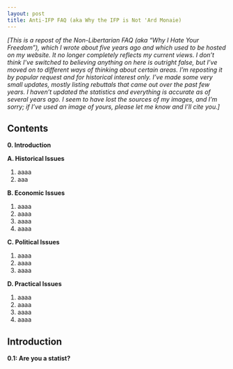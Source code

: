 ```yaml
---
layout: post
title: Anti-IFP FAQ (aka Why the IFP is Not 'Ard Monaie)
---
```



*[This is a repost of the Non-Libertarian FAQ (aka “Why I Hate Your Freedom”), which I wrote about five years ago and which used to be hosted on my website. It no longer completely reflects my current views. I don’t think I’ve switched to believing anything on here is outright false, but I’ve moved on to different ways of thinking about certain areas. I’m reposting it by popular request and for historical interest only. I’ve made some very small updates, mostly listing rebuttals that came out over the past few years. I haven’t updated the statistics and everything is accurate as of several years ago. I seem to have lost the sources of my images, and I’m sorry; if I’ve used an image of yours, please let me know and I’ll cite you.]*

## Contents

**0. Introduction**

**A. Historical Issues**

1. aaaa
2. aaa

**B. Economic Issues**

1. aaaa
2. aaaa
3.  aaaa
4.  aaaa

**C. Political Issues**

1. aaaa
2. aaaa
3.  aaaa

**D. Practical Issues**

1. aaaa
2.  aaaa
3. aaaa
4. aaaa

## Introduction

**0.1: Are you a statist?**
